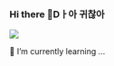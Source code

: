 ### Hi there 👋Dㅏ아 귀찮아

<!--
**kim-sung-jee/kim-sung-jee** is a ✨ _special_ ✨ repository because its `README.md` (this file) appears on your GitHub profile.

Here are some ideas to get you started:

- 🔭 I’m currently working on ...
- 🌱 I’m currently learning ...
- 👯 I’m looking to collaborate on ...
- 🤔 I’m looking for help with ...
- 💬 Ask me about ...
- 📫 How to reach me: ...
- 😄 Pronouns: ...
- ⚡ Fun fact: ...
-->
<a href="https://velog.io/@lsvk9921" target="_blank"><img src="https://img.shields.io/badge/Velog-20c997?style=flat-square&logo=Vimeo&logoColor=white"/></a>



🌱 I’m currently learning ...
